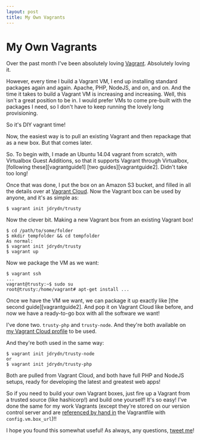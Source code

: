 ```yaml
---
layout: post
title: My Own Vagrants
---
```


# My Own Vagrants

Over the past month I've been absolutely loving [Vagrant][vagrant]. Absolutely loving it.

However, every time I build a Vagrant VM, I end up installing standard packages again and again. Apache, PHP, NodeJS, and on, and on. And the time it takes to build a Vagrant VM is increasing and increasing. Well, this isn't a great position to be in. I would prefer VMs to come pre-built with the packages I need, so I don't have to keep running the lovely long provisioning.

So it's DIY vagrant time!

Now, the easiest way is to pull an existing Vagrant and then repackage that as a new box. But that comes later.

So. To begin with, I made an Ubuntu 14.04 vagrant from scratch, with Virtualbox Guest Additions, so that it supports Vagrant through Virtualbox, [following these][vagrantguide1] [two guides][vagrantguide2]. Didn't take too long!

Once that was done, I put the box on an Amazon S3 bucket, and filled in all the details over at [Vagrant Cloud][vagrantcloud]. Now the Vagrant box can be used by anyone, and it's as simple as:

	$ vagrant init jdrydn/trusty

Now the clever bit. Making a new Vagrant box from an existing Vagrant box!

	$ cd /path/to/some/folder
	$ mkdir tempfolder && cd tempfolder
	As normal:
	$ vagrant init jdrydn/trusty
	$ vagrant up

Now we package the VM as we want:

	$ vagrant ssh
	...
	vagrant@trusty:~$ sudo su
	root@trusty:/home/vagrant# apt-get install ...

Once we have the VM we want, we can package it up exactly like [the second guide][vagrantguide2]. And pop it on Vagrant Cloud like before, and now we have a ready-to-go box with all the software we want!

I've done two. `trusty-php` and `trusty-node`. And they're both available on [my Vagrant Cloud profile][vagrantjdrydn] to be used.

And they're both used in the same way:

	$ vagrant init jdrydn/trusty-node
	or
	$ vagrant init jdrydn/trusty-php

Both are pulled from Vagrant Cloud, and both have full PHP and NodeJS setups, ready for developing the latest and greatest web apps!

So if you need to build your own Vagrant boxes, just fire up a Vagrant from a trusted source (like hashicorp!) and build one yourself! It's so easy! I've done the same for my work Vagrants (except they're stored on our version control server and are [referenced by hand in][vagrantconfig] the Vagrantfile with `config.vm.box_url`)!!

I hope you found this somewhat useful! As always, any questions, [tweet me][twitter]!

[twitter]: https://twitter.com/jdrydn
[vagrant]: https://vagrantup.com
[vagrantcloud]: https://vagrantcloud.com
[vagrantconfig]: http://docs.vagrantup.com/v2/vagrantfile/machine_settings.html
[vagrantguide-1]: http://docs.vagrantup.com/v2/boxes/base.html
[vagrantguide-2]: http://docs.vagrantup.com/v2/virtualbox/boxes.html
[vagrantjdrydn]: https://vagrantcloud.com/jdrydn
